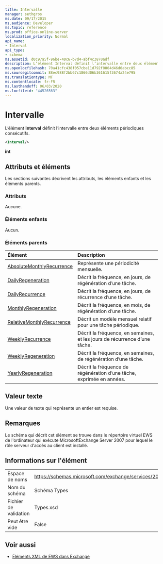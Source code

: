 ```yaml
---
title: Intervalle
manager: sethgros
ms.date: 09/17/2015
ms.audience: Developer
ms.topic: reference
ms.prod: office-online-server
localization_priority: Normal
api_name:
- Interval
api_type:
- schema
ms.assetid: d0c97a5f-96be-40c6-b7d4-abf4c3870adf
description: L’élément Interval définit l’intervalle entre deux éléments périodiques consécutifs.
ms.openlocfilehash: 70a41cfc438f057cbe11d792f0004d46d0abcc85
ms.sourcegitcommit: 88ec988f2bb67c1866d06b361615f3674a24e795
ms.translationtype: MT
ms.contentlocale: fr-FR
ms.lasthandoff: 06/03/2020
ms.locfileid: "44526563"
---
```

# <a name="interval"></a>Intervalle

L’élément **Interval** définit l’intervalle entre deux éléments périodiques consécutifs. 
  
```xml
<Interval/>
```

 **int**
## <a name="attributes-and-elements"></a>Attributs et éléments

Les sections suivantes décrivent les attributs, les éléments enfants et les éléments parents.
  
### <a name="attributes"></a>Attributs

Aucune.
  
### <a name="child-elements"></a>Éléments enfants

Aucun.
  
### <a name="parent-elements"></a>Éléments parents

|**Élément**|**Description**|
|:-----|:-----|
|[AbsoluteMonthlyRecurrence](absolutemonthlyrecurrence.md) <br/> |Représente une périodicité mensuelle.  <br/> |
|[DailyRegeneration](dailyregeneration.md) <br/> |Décrit la fréquence, en jours, de régénération d’une tâche.  <br/> |
|[DailyRecurrence](dailyrecurrence.md) <br/> |Décrit la fréquence, en jours, de récurrence d’une tâche.  <br/> |
|[MonthlyRegeneration](monthlyregeneration.md) <br/> |Décrit la fréquence, en mois, de régénération d’une tâche.  <br/> |
|[RelativeMonthlyRecurrence](relativemonthlyrecurrence.md) <br/> |Décrit un modèle mensuel relatif pour une tâche périodique.  <br/> |
|[WeeklyRecurrence](weeklyrecurrence.md) <br/> |Décrit la fréquence, en semaines, et les jours de récurrence d’une tâche.  <br/> |
|[WeeklyRegeneration](weeklyregeneration.md) <br/> |Décrit la fréquence, en semaines, de régénération d’une tâche.  <br/> |
|[YearlyRegeneration](yearlyregeneration.md) <br/> |Décrit la fréquence de régénération d’une tâche, exprimée en années.  <br/> |
   
## <a name="text-value"></a>Valeur texte

Une valeur de texte qui représente un entier est requise.
  
## <a name="remarks"></a>Remarques

Le schéma qui décrit cet élément se trouve dans le répertoire virtuel EWS de l'ordinateur qui exécute MicrosoftExchange Server 2007 pour lequel le rôle serveur d'accès au client est installé.
  
## <a name="element-information"></a>Informations sur l'élément

|||
|:-----|:-----|
|Espace de noms  <br/> |https://schemas.microsoft.com/exchange/services/2006/types  <br/> |
|Nom du schéma  <br/> |Schéma Types  <br/> |
|Fichier de validation  <br/> |Types.xsd  <br/> |
|Peut être vide  <br/> |False  <br/> |
   
## <a name="see-also"></a>Voir aussi



- [Éléments XML de EWS dans Exchange](ews-xml-elements-in-exchange.md)

